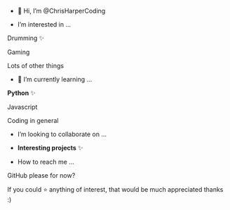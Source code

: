 - 👋 Hi, I’m @ChrisHarperCoding



- I’m interested in ...


Drumming ✨

Gaming

Lots of other things


- 🌱 I’m currently learning ...


**Python** ✨

Javascript

Coding in general


- I’m looking to collaborate on ...
- **Interesting projects** ✨


- How to reach me ...


GitHub please for now? 

If you could ⭐️ anything of interest, that would be much appreciated thanks :)

<!---
ChrisHarperCoding/ChrisHarperCoding is a ✨ special ✨ repository because its `README.md` (this file) appears on your GitHub profile.
You can click the Preview link to take a look at your changes.
--->
